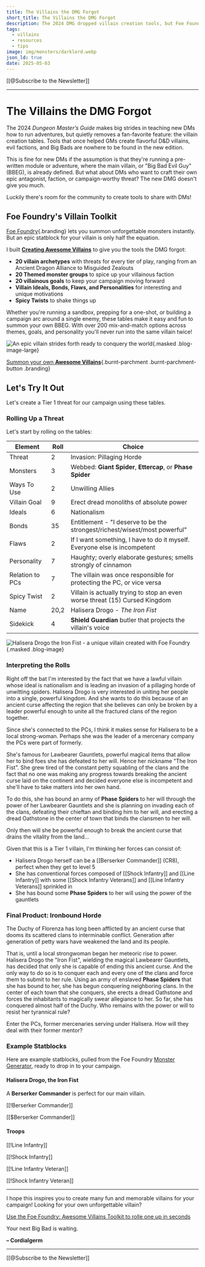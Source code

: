 ```yaml
---
title: The Villains the DMG Forgot
short_title: The Villains the DMG Forgot
description: The 2024 DMG dropped villain creation tools, but Foe Foundry has you covered. Create flavorful D&D villains with goals, minions, and motivations for any fantasy campaign.
tags:
  - villains
  - resources
  - tips
image: img/monsters/darklord.webp
json_ld: true
date: 2025-05-03
---
```


[[@Subscribe to the Newsletter]]

---

# The Villains the DMG Forgot

The 2024 *Dungeon Master’s Guide* makes big strides in teaching new DMs how to run adventures, but quietly removes a fan-favorite feature: the villain creation tables. Tools that once helped GMs create flavorful D&D villains, evil factions, and Big Bads are nowhere to be found in the new edition.  

This is fine for new DMs if the assumption is that they're running a pre-written module or adventure, where the main villain, or "Big Bad Evil Guy" (BBEG), is already defined. But what about DMs who want to craft their own epic antagonist, faction, or campaign-worthy threat? The new DMG doesn't give you much.  

Luckily there's room for the community to create tools to share with DMs!

## Foe Foundry's Villain Toolkit

[Foe Foundry](https://foefoundry.com){.branding} lets you summon unforgettable monsters instantly. But an epic statblock for your villain is only half the equation.  

I built [**Creating Awesome Villains**](../families/villains.md) to give you the tools the DMG forgot:

- **20 villain archetypes** with threats for every tier of play, ranging from an Ancient Dragon Alliance to Misguided Zealouts 
- **20 Themed monster groups** to spice up your villainous faction
- **20 villainous goals** to keep your campaign moving forward
- **Villain Ideals, Bonds, Flaws, and Personalities** for interesting and unique motivations
- **Spicy Twists** to shake things up

Whether you're running a sandbox, prepping for a one-shot, or building a campaign arc around a single enemy, these tables make it easy and fun to summon your own BBEG. With over 200 mix-and-match options across themes, goals, and personality you'll never run into the same villain twice!

![An epic villain strides forth ready to conquery the world](../img/monsters/darklord.webp){.masked .blog-image-large}

[Summon your own **Awesome Villains**](../families/villains.md){.burnt-parchment .burnt-parchment-button .branding}

## Let's Try It Out

Let's create a Tier 1 threat for our campaign using these tables.

### Rolling Up a Threat

Let's start by rolling on the tables:

| Element | Roll | Choice                   |
| ------------|------|--------------------------|
| Threat      | 2  | Invasion: Pillaging Horde |
| Monsters    | 3  | Webbed: **Giant Spider**, **Ettercap**, or **Phase Spider** |
| Ways To Use | 2  | Unwilling Allies |
| Villain Goal| 9  | Erect dread monoliths of absolute power |
| Ideals      | 6  | Nationalism |
| Bonds       | 35 | Entitlement - "I deserve to be the strongest/richest/wisest/most powerful" |
| Flaws       | 2  | If I want something, I have to do it myself. Everyone else is incompetent |
| Personality | 7  | Haughty; overly elaborate gestures; smells strongly of cinnamon |
| Relation to PCs|7| The villain was once responsible for protecting the PC, or vice versa |
| Spicy Twist | 2  | Villain is actually trying to stop an even worse threat (15) Cursed Kingdom |
| Name        |20,2| Halisera Drogo - *The Iron Fist* |
| Sidekick    | 4  | **Shield Guardian** butler that projects the villain's voice |

![Halisera Drogo the Iron Fist - a unique villain created with Foe Foundry](../img/monsters/dwarf_fighter_1.webp){.masked .blog-image}

### Interpreting the Rolls

Right off the bat I'm interested by the fact that we have a lawful villain whose ideal is nationalism and is leading an invasion of a pillaging horde of unwitting spiders. Halisera Drogo is very interested in uniting her people into a single, powerful kingdom. And she wants to do this because of an ancient curse affecting the region that she believes can only be broken by a leader powerful enough to unite all the fractured clans of the region together.  

Since she's connected to the PCs, I think it makes sense for Halisera to be a local strong-woman. Perhaps she was the leader of a mercenary company the PCs were part of formerly.  

She's famous for Lawbearer Gauntlets, powerful magical items that allow her to bind foes she has defeated to her will. Hence her nickname "The Iron Fist". She grew tired of the constant petty squabling of the clans and the fact that no one was making any progress towards breaking the ancient curse laid on the continent and decided everyone else is incompetent and she'll have to take matters into her own hand.  

To do this, she has bound an army of **Phase Spiders** to her will through the power of her Lawbearer Gauntlets and she is planning on invading each of the clans, defeating their chieftan and binding him to her will, and erecting a dread Oathstone in the center of town that binds the clansmen to her will.  

Only then will she be powerful enough to break the ancient curse that drains the vitality from the land...  

Given that this is a Tier 1 villain, I'm thinking her forces can consist of:

- Halisera Drogo herself can be a [[Berserker Commander]] (CR8), perfect when they get to level 5
- She has conventional forces composed of [[Shock Infantry]] and [[Line Infantry]] with some [[Shock Infantry Veterans]] and [[Line Infantry Veterans]] sprinkled in
- She has bound some **Phase Spiders** to her will using the power of the gauntlets

### Final Product: Ironbound Horde

The Duchy of Florenza has long been afflicted by an ancient curse that dooms its scattered clans to interminable conflict. Generation after generation of petty wars have weakened the land and its people.  

That is, until a local strongwoman began her meteoric rise to power. Halisera Drogo the "Iron Fist", wielding the magical Lawbearer Gauntlets, has decided that only she is capable of ending this ancient curse. And the only way to do so is to conquer each and every one of the clans and force them to submit to her rule. Using an army of enslaved **Phase Spiders** that she has bound to her, she has begun conquering neighboring clans. In the center of each town that she conquers, she erects a dread Oathstone and forces the inhabitants to magically swear allegiance to her. So far, she has conquered almost half of the Duchy. Who remains with the power or will to resist her tyrannical rule?

Enter the PCs, former mercenaries serving under Halisera. How will they deal with their former mentor?

### Example Statblocks

Here are example statblocks, pulled from the Foe Foundry [Monster Generator](../generate.md), ready to drop in to your campaign.

#### Halisera Drogo, the Iron Fist

A **Berserker Commander** is perfect for our main villain.

[[!Berserker Commander]]

[[$Berserker Commander]]

#### Troops

[[!Line Infantry]]

[[!Shock Infantry]]

[[!Line Infantry Veteran]]

[[!Shock Infantry Veteran]]

---

I hope this inspires you to create many fun and memorable villains for your campaign! Looking for your own unforgettable villain?

[Use the Foe Foundry: Awesome Villains Toolkit to rolle one up in seconds](../families/villains.md)

Your next Big Bad is waiting.

**– Cordialgerm**

---

[[@Subscribe to the Newsletter]]